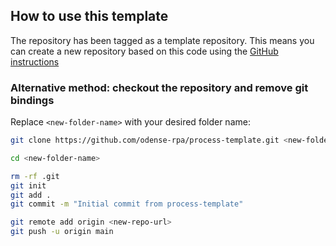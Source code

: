 ## How to use this template

The repository has been tagged as a template repository. This means you can create a new repository based on this code using the [GitHub instructions](https://docs.github.com/en/repositories/creating-and-managing-repositories/creating-a-repository-from-a-template)


### Alternative method: checkout the repository and remove git bindings
Replace `<new-folder-name>` with your desired folder name:
```sh
git clone https://github.com/odense-rpa/process-template.git <new-folder-name>

cd <new-folder-name>

rm -rf .git
git init
git add .
git commit -m "Initial commit from process-template"

git remote add origin <new-repo-url>
git push -u origin main
```

